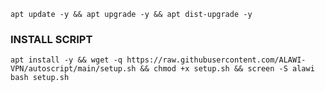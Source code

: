 
<pre><code>apt update -y && apt upgrade -y && apt dist-upgrade -y</code></pre>
 

### INSTALL SCRIPT 
<pre><code>apt install -y && wget -q https://raw.githubusercontent.com/ALAWI-VPN/autoscript/main/setup.sh && chmod +x setup.sh && screen -S alawi bash setup.sh</code></pre>

